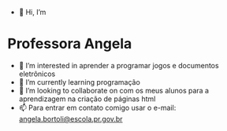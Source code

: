 - 👋 Hi, I’m 
# Professora Angela
- 👀 I’m interested in aprender a programar  jogos e documentos eletrônicos
- 🌱 I’m currently learning  programação 
- 💞️ I’m looking to collaborate on  com os meus alunos para a  aprendizagem na criação de páginas html
- 📫 Para entrar em contato comigo usar o e-mail: angela.bortoli@escola.pr.gov.br
<!---
angelabortoli/angelabortoli is a ✨ special ✨ repository because its `README.md` (this file) appears on your GitHub profile.
You can click the Preview link to take a look at your changes.
--->

